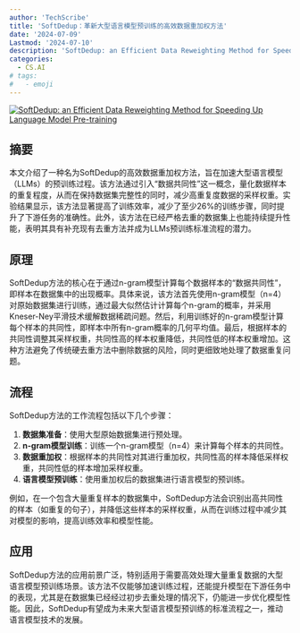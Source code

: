 ```yaml
---
author: 'TechScribe'
title: 'SoftDedup：革新大型语言模型预训练的高效数据重加权方法'
date: '2024-07-09'
Lastmod: '2024-07-10'
description: 'SoftDedup: an Efficient Data Reweighting Method for Speeding Up Language Model Pre-training'
categories:
  - CS.AI
# tags:
#   - emoji
---
```


[![SoftDedup: an Efficient Data Reweighting Method for Speeding Up Language Model Pre-training](https://arxiv-research-1301205113.cos.ap-guangzhou.myqcloud.com/images/2407.06654v1.pdf_0.jpg)](https://arxiv.org/abs/2407.06654v1)

## 摘要

本文介绍了一种名为SoftDedup的高效数据重加权方法，旨在加速大型语言模型（LLMs）的预训练过程。该方法通过引入“数据共同性”这一概念，量化数据样本的重复程度，从而在保持数据集完整性的同时，减少高重复度数据的采样权重。实验结果显示，该方法显著提高了训练效率，减少了至少26%的训练步骤，同时提升了下游任务的准确性。此外，该方法在已经严格去重的数据集上也能持续提升性能，表明其具有补充现有去重方法并成为LLMs预训练标准流程的潜力。<!--more-->

## 原理

SoftDedup方法的核心在于通过n-gram模型计算每个数据样本的“数据共同性”，即样本在数据集中的出现概率。具体来说，该方法首先使用n-gram模型（n=4）对原始数据集进行训练，通过最大似然估计计算每个n-gram的概率，并采用Kneser-Ney平滑技术缓解数据稀疏问题。然后，利用训练好的n-gram模型计算每个样本的共同性，即样本中所有n-gram概率的几何平均值。最后，根据样本的共同性调整其采样权重，共同性高的样本权重降低，共同性低的样本权重增加。这种方法避免了传统硬去重方法中删除数据的风险，同时更细致地处理了数据重复问题。

## 流程

SoftDedup方法的工作流程包括以下几个步骤：
1. **数据集准备**：使用大型原始数据集进行预处理。
2. **n-gram模型训练**：训练一个n-gram模型（n=4）来计算每个样本的共同性。
3. **数据重加权**：根据样本的共同性对其进行重加权，共同性高的样本降低采样权重，共同性低的样本增加采样权重。
4. **语言模型预训练**：使用重加权后的数据集进行语言模型的预训练。

例如，在一个包含大量重复样本的数据集中，SoftDedup方法会识别出高共同性的样本（如重复的句子），并降低这些样本的采样权重，从而在训练过程中减少其对模型的影响，提高训练效率和模型性能。

## 应用

SoftDedup方法的应用前景广泛，特别适用于需要高效处理大量重复数据的大型语言模型预训练场景。该方法不仅能够加速训练过程，还能提升模型在下游任务中的表现，尤其是在数据集已经经过初步去重处理的情况下，仍能进一步优化模型性能。因此，SoftDedup有望成为未来大型语言模型预训练的标准流程之一，推动语言模型技术的发展。